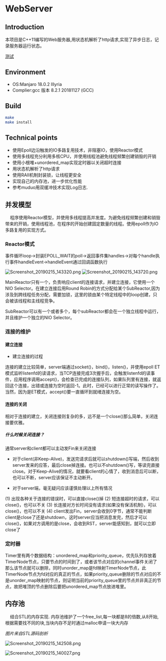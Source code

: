 # WebServer

## Introduction

本项目是C++11编写的Web服务器,用状态机解析了http请求,实现了异步日志，记录服务器运行状态。

[测试](https://github.com/inth3m/WebServer/blob/master/%E6%B5%8B%E8%AF%95.md)


## Environment

- OS:Manjaro 18.0.2 Illyria
- Complier:gcc 版本 8.2.1 20181127 (GCC)

## Build

```bash
make
make install
```

## Technical points

- 使用Epoll边沿触发的IO多路复用技术，非阻塞IO，使用Reactor模式
- 使用多线程充分利用多核CPU，并使用线程池避免线程频繁创建销毁的开销
- 使用小根堆+unordered_map实现定时器以关闭超时连接
- 用状态机解析了http请求
- 使用RAII机制封装锁，让线程更安全
- 实现自己的内存池，进一步优化性能
- 参考muduo用双缓冲技术实现Log日志.


## 并发模型

&nbsp;&nbsp;&nbsp;&nbsp;程序使用Reactor模型，并使用多线程提高并发度。为避免线程频繁创建和销毁带来的开销，使用线程池，在程序的开始创建固定数量的线程。使用epoll作为IO多路复用的实现方式。

### Reactor模式

事件循环loop->封装EPOLL_WAIT的poll->返回事件集handles->对每个handle执行事件handleEvent->handleEvent通过回调函数执行

![Screenshot_20190215_143320.png](https://i.loli.net/2019/02/15/5c665d74782dc.png)
![Screenshot_20190215_143720.png](https://i.loli.net/2019/02/15/5c665e210f01f.png)

MainReactor只有一个，负责响应client的连接请求，并建立连接，它使用一个NIO Selector。在建立连接后用Round Robin的方式分配给某个SubReactor,因为涉及到跨线程任务分配，需要加锁，这里的锁由某个特定线程中的loop创建，只会被该线程和主线程竞争。

SubReactor可以有一个或者多个，每个subReactor都会在一个独立线程中运行，并且维护一个独立的NIO Selector。

### 连接的维护

#### 建立连接

- 建立连接的过程

连接的建立比较简单，server端通过socket()，bind()，listen()，并使用epoll ET模式监听listenfd的读请求，当TCP连接完成3次握手后，会触发listenfd的读事件，应用程序调用accept()，会检查已完成的连接队列，如果队列里有连接，就返回这个连接，出错或连接为空时返回-1。此时，已经可以进行正常的读写操作了。 当然，因为是ET模式，accept()要一直循环到就绪连接为空。

#### 连接的关闭

相对于连接的建立，关闭连接则复杂的多，远不是一个close()那么简单，关闭连接要优雅。

##### 什么时候关闭连接？

通常server和client都可以主动发Fin来关闭连接

- 对于client(非Keep-Alive)，发送完请求后就可以shutdown()写端，然后收到server发来的应答，最后close掉连接。也可以不shutdown()写，等读完直接close。对于Keep-Alive的情况，就要看client的心情了，收到消息后可以断，也可以不断，server应该保证不主动断开。

- 对于server端，毫无疑问应该谨慎处理以上所有情况

(1) 出现各种关于连接的错误时，可以直接close()掉
(2) 短连接超时的请求，可以close()，也可以不关
(3) 长连接对方长时间没有请求(如果没有保活机制)，可以close()，也可以不关
(4) client发出Fin，server会收到0字节，通常不能判断client是close了还是shutdown，这时server应当把消息发完，然后才可以close()，如果对方调用的是close，会收到RST，server能感知到，就可以立即close了

### 定时器

Timer里有两个数据结构：unordered_map和priority_queue，优先队列存放着TimerNode节点，只要节点的时间到了，或者该节点对应的channel事件关闭了那么该节点就可以删除，同时unorder_map是fd映射TimerNode节点，此TimerNode节点为fd对应的真正的节点，如果priority_queue删除的节点对应的不是unorder_map映射的节点，则证明当前的priority_queue里的节点并非真正的节点，故把堆顶的节点删除后要把unordered_map节点放进堆里。


## 内存池

&nbsp;&nbsp;&nbsp;&nbsp;结合STL的内存实现. 内存池维护了一个free_list,每一块都是8的倍数,从8开始,根据需要找不同的块,当块内存不足时通过malloc申请一块大内存

*图片来自STL源码剖析*

![Screenshot_20190215_142508.png](https://i.loli.net/2019/02/15/5c665b4580e6c.png)

![Screenshot_20190215_140027.png](https://i.loli.net/2019/02/15/5c6655741895f.png)
